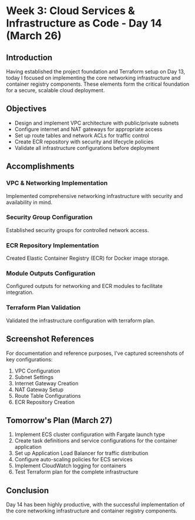 # Week 3: Cloud Services & Infrastructure as Code - Day 14 (March 26)

## Introduction

Having established the project foundation and Terraform setup on Day 13, today I focused on implementing the core networking infrastructure and container registry components. These elements form the critical foundation for a secure, scalable cloud deployment.

## Objectives

- Design and implement VPC architecture with public/private subnets
- Configure internet and NAT gateways for appropriate access
- Set up route tables and network ACLs for traffic control
- Create ECR repository with security and lifecycle policies
- Validate all infrastructure configurations before deployment

## Accomplishments

### VPC & Networking Implementation

Implemented comprehensive networking infrastructure with security and availability in mind.

### Security Group Configuration

Established security groups for controlled network access.

### ECR Repository Implementation

Created Elastic Container Registry (ECR) for Docker image storage.

### Module Outputs Configuration

Configured outputs for networking and ECR modules to facilitate integration.

### Terraform Plan Validation

Validated the infrastructure configuration with terraform plan.

## Screenshot References

For documentation and reference purposes, I've captured screenshots of key configurations:

1. VPC Configuration
2. Subnet Settings
3. Internet Gateway Creation
4. NAT Gateway Setup
5. Route Table Configurations
6. ECR Repository Creation

## Tomorrow's Plan (March 27)

1. Implement ECS cluster configuration with Fargate launch type
2. Create task definitions and service configurations for the container application
3. Set up Application Load Balancer for traffic distribution
4. Configure auto-scaling policies for ECS services
5. Implement CloudWatch logging for containers
6. Test Terraform plan for the complete infrastructure

## Conclusion

Day 14 has been highly productive, with the successful implementation of the core networking infrastructure and container registry components.
